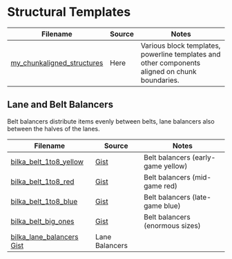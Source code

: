 # Structural Templates

Filename | Source | Notes
--- | --- | ---
[my_chunkaligned_structures](my_chunkaligned_structures.txt) | Here | Various block templates, powerline templates and other components aligned on chunk boundaries.

## Lane and Belt Balancers

Belt balancers distribute items evenly between belts, lane balancers also between the halves of the lanes.

Filename | Source | Notes
--- | --- | ---
[bilka_belt_1to8_yellow](bilka_belt_1to8_yellow.txt) | [Gist](https://gist.github.com/Bilka2/aeec4ff7123ff5544cb9a80cf1046a06) | Belt balancers (early-game yellow)
[bilka_belt_1to8_red](bilka_belt_1to8_red.txt) | [Gist](https://gist.github.com/Bilka2/aeec4ff7123ff5544cb9a80cf1046a06) | Belt balancers (mid-game red)
[bilka_belt_1to8_blue](bilka_belt_1to8_blue.txt) | [Gist](https://gist.github.com/Bilka2/aeec4ff7123ff5544cb9a80cf1046a06) | Belt balancers (late-game blue)
[bilka_belt_big_ones](bilka_belt_big_ones.txt) | [Gist](https://gist.github.com/Bilka2/aeec4ff7123ff5544cb9a80cf1046a06) | Belt balancers (enormous sizes)
[bilka_lane_balancers](bilka_lane_balancers.txt) [Gist](https://gist.github.com/Bilka2/aeec4ff7123ff5544cb9a80cf1046a06) | Lane Balancers
